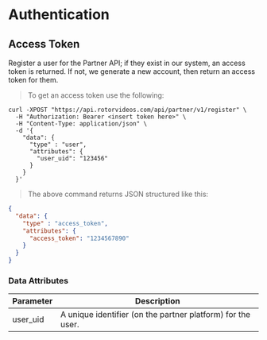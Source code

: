 # Authentication

## Access Token

Register a user for the Partner API; if they exist in our system, an access token is returned. If not, we generate a new account, then return an access token for them.

> To get an access token use the following:

```shell
curl -XPOST "https://api.rotorvideos.com/api/partner/v1/register" \
  -H "Authorization: Bearer <insert token here>" \
  -H "Content-Type: application/json" \
  -d '{
    "data": {
      "type" : "user",
      "attributes": {
        "user_uid": "123456"
      }
    }
  }'
```

> The above command returns JSON structured like this:

```json
{
  "data": {
    "type" : "access_token",
    "attributes": {
      "access_token": "1234567890"
    }
  }
}
```

### Data Attributes

Parameter | Description
--------- | -----------
user_uid | A unique identifier (on the partner platform) for the user.
